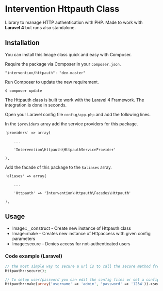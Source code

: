 # Intervention Httpauth Class

Library to manage HTTP authentication with PHP. Made to work with **Laravel 4** but runs also standalone.


## Installation

You can install this Image class quick and easy with Composer.

Require the package via Composer in your `composer.json`.

    "intervention/httpauth": "dev-master"

Run Composer to update the new requirement.

    $ composer update

The Httpauth class is built to work with the Laravel 4 Framework. The integration is done in seconds.

Open your Laravel config file `config/app.php` and add the following lines.

In the `$providers` array add the service providers for this package.
    
    'providers' => array(

        ...

        'Intervention\Httpauth\HttpauthServiceProvider'

    ),
    

Add the facade of this package to the `$aliases` array.

    'aliases' => array(

        ...

        'Httpauth' => 'Intervention\Httpauth\Facades\Httpauth'

    ),

## Usage

* Image::__construct - Create new instance of Httpauth class
* Image::make - Creates new instance of Httpaccess with given config parameters
* Image::secure - Denies access for not-authenticated users

### Code example (Laravel)

```php
// the most simple way to secure a url is to call the secure method from a route
Httpauth::secure();

// To setup user/password you can edit the config files or set a configuration at runtime
Httpauth::make(array('username' => 'admin', 'password' => '1234'))->secure();
```
